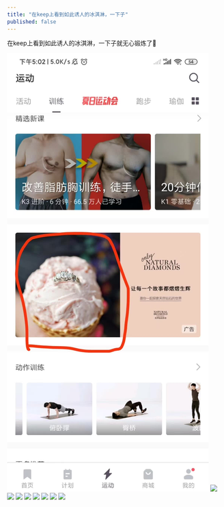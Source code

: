 ```yaml
---
title: "在keep上看到如此诱人的冰淇淋，一下子"
published: false
---
```

在keep上看到如此诱人的冰淇淋，一下子就无心锻炼了

![](./1.jpg)
![](./2.jpg)
![](./3.jpg)
![](./4.jpg)
![](./5.jpg)
![](./6.jpg)
![](./7.jpg)
![](./8.jpg)
![](./9.jpg)
